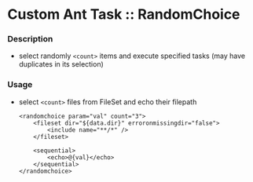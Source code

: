 # Custom Ant Task :: RandomChoice

### Description

- select randomly `<count>` items and execute specified tasks (may have duplicates in its selection)

### Usage

- select `<count>` files from FileSet and echo their filepath

    ```
    <randomchoice param="val" count="3">
    	<fileset dir="${data.dir}" erroronmissingdir="false">
    		<include name="**/*" />
    	</fileset>
    
    	<sequential>
    		<echo>@{val}</echo>
    	</sequential>
    </randomchoice>
    ```
